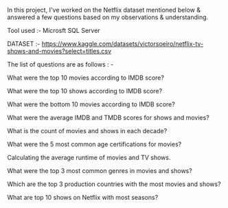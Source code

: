 In this project, I've worked on the Netflix dataset mentioned below & answered a few questions based on my observations & understanding.

Tool used :- Microsft SQL Server

DATASET :- https://www.kaggle.com/datasets/victorsoeiro/netflix-tv-shows-and-movies?select=titles.csv

The list of questions are as follows : -

What were the top 10 movies according to IMDB score?

What were the top 10 shows according to IMDB score?

What were the bottom 10 movies according to IMDB score?

What were the average IMDB and TMDB scores for shows and movies?

What is the count of movies and shows in each decade?

What were the 5 most common age certifications for movies?

Calculating the average runtime of movies and TV shows.

What were the top 3 most common genres in movies and shows?

Which are the top 3 production countries with the most movies and shows?

What are top 10 shows on Netflix with most seasons?

